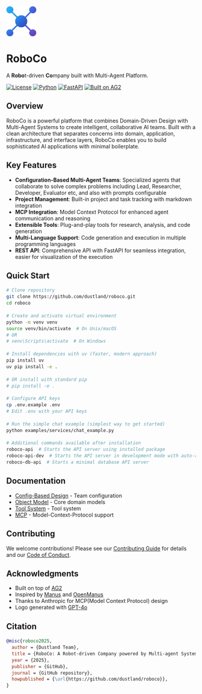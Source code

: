 <img src="./assets/logo.png" alt="logo" width="80px" height="80px">

# RoboCo

A **Robo**t-driven **Co**mpany built with Multi-Agent Platform.

[![License](https://img.shields.io/badge/License-MIT-blue.svg)](LICENSE)
[![Python](https://img.shields.io/badge/Python-3.11+-blue?logo=python&logoColor=white)](https://www.python.org/)
[![FastAPI](https://img.shields.io/badge/FastAPI-0.100.0+-00a393?logo=fastapi&logoColor=white)](https://fastapi.tiangolo.com/)
[![Built on AG2](https://img.shields.io/badge/Built%20on-AG2-orange)](https://github.com/ag2ai/ag2)

## Overview

RoboCo is a powerful platform that combines Domain-Driven Design with Multi-Agent Systems to create intelligent, collaborative AI teams. Built with a clean architecture that separates concerns into domain, application, infrastructure, and interface layers, RoboCo enables you to build sophisticated AI applications with minimal boilerplate.

## Key Features

- **Configuration-Based Multi-Agent Teams**: Specialized agents that collaborate to solve complex problems including Lead, Researcher, Developer, Evaluator etc, and also with prompts configurable
- **Project Management**: Built-in project and task tracking with markdown integration
- **MCP Integration**: Model Context Protocol for enhanced agent communication and reasoning
- **Extensible Tools**: Plug-and-play tools for research, analysis, and code generation
- **Multi-Language Support**: Code generation and execution in multiple programming languages
- **REST API**: Comprehensive API with FastAPI for seamless integration, easier for visualization of the execution

## Quick Start

```bash
# Clone repository
git clone https://github.com/dustland/roboco.git
cd roboco

# Create and activate virtual environment
python -m venv venv
source venv/bin/activate  # On Unix/macOS
# OR
# venv\Scripts\activate  # On Windows

# Install dependencies with uv (faster, modern approach)
pip install uv
uv pip install -e .

# OR install with standard pip
# pip install -e .

# Configure API keys
cp .env.example .env
# Edit .env with your API keys

# Run the simple chat example (simplest way to get started)
python examples/services/chat_example.py

# Additional commands available after installation
roboco-api  # Starts the API server using installed package
roboco-api-dev  # Starts the API server in development mode with auto-reload
roboco-db-api  # Starts a minimal database API server
```

## Documentation

- [Config-Based Design](docs/config_based_design.md) - Team configuration
- [Object Model](docs/object_model.md) - Core domain models
- [Tool System](docs/tool.md) - Tool system
- [MCP](docs/mcp.md) - Model-Context-Protocol support

## Contributing

We welcome contributions! Please see our [Contributing Guide](CONTRIBUTING.md) for details and our [Code of Conduct](CODE_OF_CONDUCT.md).

## Acknowledgments

- Built on top of [AG2](https://github.com/ag2ai/ag2)
- Inspired by [Manus](https://manus.im/) and [OpenManus](https://github.com/mannaandpoem/OpenManus/)
- Thanks to Anthropic for MCP(Model Context Protocol) design
- Logo generated with [GPT-4o](https://chatgpt.com)

## Citation

```bibtex
@misc{roboco2025,
  author = {Dustland Team},
  title = {RoboCo: A Robot-driven Company powered by Multi-agent System},
  year = {2025},
  publisher = {GitHub},
  journal = {GitHub repository},
  howpublished = {\url{https://github.com/dustland/roboco}},
}
```
